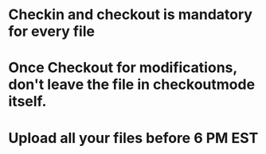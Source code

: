 # Checkin and checkout is mandatory for every file
# Once Checkout for modifications, don't leave the file in checkoutmode itself.
# Upload all your files before 6 PM EST
